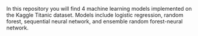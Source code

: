 In this repository you will find 4 machine learning models implemented on the Kaggle Titanic dataset. Models include logistic regression, random forest, sequential neural network, and ensemble random forest-neural network.
